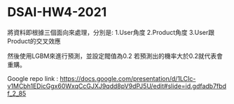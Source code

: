 # DSAI-HW4-2021
將資料即根據三個面向來處理，分別是:
  1.User角度
  2.Product角度
  3.User跟Product的交叉效應

然後使用LGBM來進行預測，並設定閥值為0.2
若預測出的機率大於0.2就代表會重購。

Google repo link : https://docs.google.com/presentation/d/1LCIc-v1MCbh1EDicGgx60WxqCcGJXJ9qdd8pV9dPJ5U/edit#slide=id.gdfadb7fbdf_2_85
